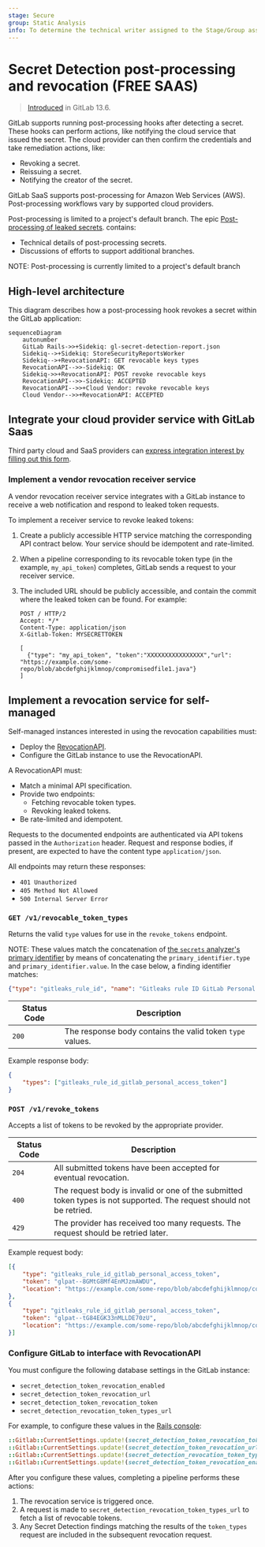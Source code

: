 ```yaml
---
stage: Secure
group: Static Analysis
info: To determine the technical writer assigned to the Stage/Group associated with this page, see https://about.gitlab.com/handbook/engineering/ux/technical-writing/#assignments
---
```


# Secret Detection post-processing and revocation **(FREE SAAS)**

> [Introduced](https://gitlab.com/groups/gitlab-org/-/epics/4639) in GitLab 13.6.

GitLab supports running post-processing hooks after detecting a secret. These
hooks can perform actions, like notifying the cloud service that issued the secret.
The cloud provider can then confirm the credentials and take remediation actions, like:

- Revoking a secret.
- Reissuing a secret.
- Notifying the creator of the secret.

GitLab SaaS supports post-processing for Amazon Web Services (AWS).
Post-processing workflows vary by supported cloud providers.

Post-processing is limited to a project's default branch. The epic
[Post-processing of leaked secrets](https://gitlab.com/groups/gitlab-org/-/epics/4639).
contains:

- Technical details of post-processing secrets.
- Discussions of efforts to support additional branches.

NOTE:
Post-processing is currently limited to a project's default branch

## High-level architecture

This diagram describes how a post-processing hook revokes a secret within the GitLab application:

```mermaid
sequenceDiagram
    autonumber
    GitLab Rails->>+Sidekiq: gl-secret-detection-report.json
    Sidekiq-->+Sidekiq: StoreSecurityReportsWorker
    Sidekiq-->+RevocationAPI: GET revocable keys types
    RevocationAPI-->>-Sidekiq: OK
    Sidekiq->>+RevocationAPI: POST revoke revocable keys
    RevocationAPI-->>-Sidekiq: ACCEPTED
    RevocationAPI-->>+Cloud Vendor: revoke revocable keys
    Cloud Vendor-->>+RevocationAPI: ACCEPTED
```

## Integrate your cloud provider service with GitLab Saas

Third party cloud and SaaS providers can [express integration interest by filling out this form](https://forms.gle/wWpvrtLRK21Q2WJL9).

### Implement a vendor revocation receiver service

A vendor revocation receiver service integrates with a GitLab instance to receive
a web notification and respond to leaked token requests.

To implement a receiver service to revoke leaked tokens:
 
1. Create a publicly accessible HTTP service matching the corresponding API contract
   below. Your service should be idempotent and rate-limited.
1. When a pipeline corresponding to its revocable token type (in the example, `my_api_token`)
   completes, GitLab sends a request to your receiver service.
1. The included URL should be publicly accessible, and contain the commit where the
   leaked token can be found. For example:

    ```plaintext
    POST / HTTP/2
    Accept: */*
    Content-Type: application/json
    X-Gitlab-Token: MYSECRETTOKEN

    [
      {"type": "my_api_token", "token":"XXXXXXXXXXXXXXXX","url": "https://example.com/some-repo/blob/abcdefghijklmnop/compromisedfile1.java"}
    ]
    ```

## Implement a revocation service for self-managed

Self-managed instances interested in using the revocation capabilities must:

- Deploy the [RevocationAPI](#high-level-architecture).
- Configure the GitLab instance to use the RevocationAPI.

A RevocationAPI must:

- Match a minimal API specification.
- Provide two endpoints:
  - Fetching revocable token types.
  - Revoking leaked tokens.
- Be rate-limited and idempotent.

Requests to the documented endpoints are authenticated via API tokens passed in
the `Authorization` header. Request and response bodies, if present, are
expected to have the content type `application/json`.

All endpoints may return these responses:

- `401 Unauthorized`
- `405 Method Not Allowed`
- `500 Internal Server Error`

### `GET /v1/revocable_token_types`

Returns the valid `type` values for use in the `revoke_tokens` endpoint.

NOTE:
These values match the concatenation of [the `secrets` analyzer's](index.md)
[primary identifier](../../../development/integrations/secure.md#identifiers) by means
of concatenating the `primary_identifier.type` and `primary_identifier.value`.
In the case below, a finding identifier matches:

```json
{"type": "gitleaks_rule_id", "name": "Gitleaks rule ID GitLab Personal Access Token", "value": "GitLab Personal Access Token"}
```

| Status Code | Description |
| ----- | --- |
| `200` | The response body contains the valid token `type` values. |

Example response body:

```json
{
    "types": ["gitleaks_rule_id_gitlab_personal_access_token"]
}
```

### `POST /v1/revoke_tokens`

Accepts a list of tokens to be revoked by the appropriate provider.

| Status Code | Description |
| ----- | --- |
| `204` | All submitted tokens have been accepted for eventual revocation. |
| `400` | The request body is invalid or one of the submitted token types is not supported. The request should not be retried. |
| `429` | The provider has received too many requests. The request should be retried later. |

Example request body:

```json
[{
    "type": "gitleaks_rule_id_gitlab_personal_access_token",
    "token": "glpat--8GMtG8Mf4EnMJzmAWDU",
    "location": "https://example.com/some-repo/blob/abcdefghijklmnop/compromisedfile1.java"
},
{
    "type": "gitleaks_rule_id_gitlab_personal_access_token",
    "token": "glpat--tG84EGK33nMLLDE70zU",
    "location": "https://example.com/some-repo/blob/abcdefghijklmnop/compromisedfile2.java"
}]
```

### Configure GitLab to interface with RevocationAPI

You must configure the following database settings in the GitLab instance:

- `secret_detection_token_revocation_enabled`
- `secret_detection_token_revocation_url`
- `secret_detection_token_revocation_token`
- `secret_detection_revocation_token_types_url`

For example, to configure these values in the
[Rails console](../../../administration/operations/rails_console.md#starting-a-rails-console-session):

```ruby
::Gitlab::CurrentSettings.update!(secret_detection_token_revocation_token: 'MYSECRETTOKEN')
::Gitlab::CurrentSettings.update!(secret_detection_token_revocation_url: 'https://example.gitlab.com/revocation_service/v1/revoke_tokens')
::Gitlab::CurrentSettings.update!(secret_detection_revocation_token_types_url: 'https://example.gitlab.com/revocation_service/v1/revocable_token_types')
::Gitlab::CurrentSettings.update!(secret_detection_token_revocation_enabled: true)
```

After you configure these values, completing a pipeline performs these actions:

1. The revocation service is triggered once.
1. A request is made to `secret_detection_revocation_token_types_url` to fetch a
   list of revocable tokens.
1. Any Secret Detection findings matching the results of the `token_types` request
   are included in the subsequent revocation request.
